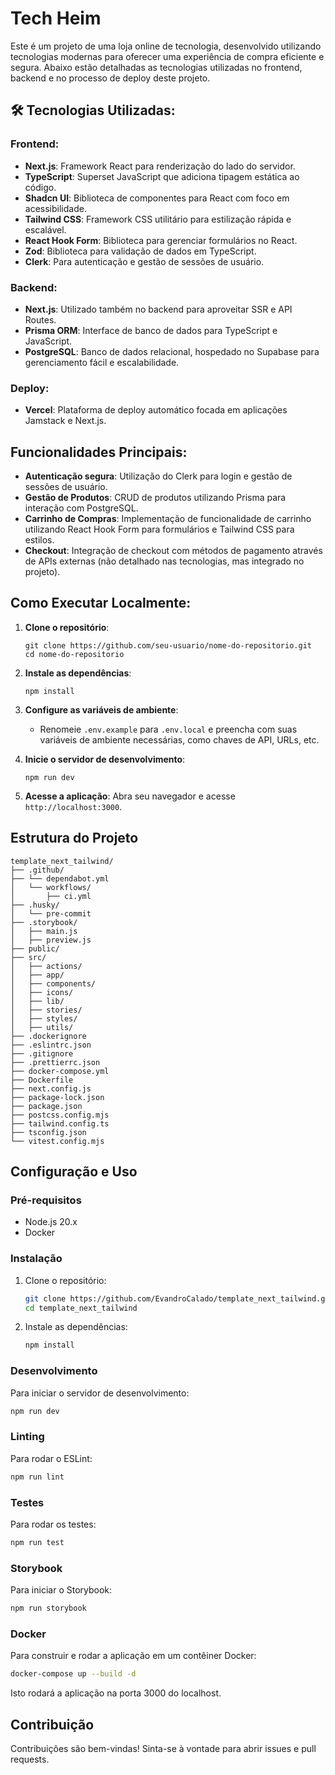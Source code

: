 # Tech Heim

Este é um projeto de uma loja online de tecnologia, desenvolvido utilizando tecnologias modernas para oferecer uma experiência de compra eficiente e segura. Abaixo estão detalhadas as tecnologias utilizadas no frontend, backend e no processo de deploy deste projeto.

## 🛠️ Tecnologias Utilizadas:

### Frontend:
- **Next.js**: Framework React para renderização do lado do servidor.
- **TypeScript**: Superset JavaScript que adiciona tipagem estática ao código.
- **Shadcn UI**: Biblioteca de componentes para React com foco em acessibilidade.
- **Tailwind CSS**: Framework CSS utilitário para estilização rápida e escalável.
- **React Hook Form**: Biblioteca para gerenciar formulários no React.
- **Zod**: Biblioteca para validação de dados em TypeScript.
- **Clerk**: Para autenticação e gestão de sessões de usuário.

### Backend:
- **Next.js**: Utilizado também no backend para aproveitar SSR e API Routes.
- **Prisma ORM**: Interface de banco de dados para TypeScript e JavaScript.
- **PostgreSQL**: Banco de dados relacional, hospedado no Supabase para gerenciamento fácil e escalabilidade.

### Deploy:
- **Vercel**: Plataforma de deploy automático focada em aplicações Jamstack e Next.js.

## Funcionalidades Principais:
- **Autenticação segura**: Utilização do Clerk para login e gestão de sessões de usuário.
- **Gestão de Produtos**: CRUD de produtos utilizando Prisma para interação com PostgreSQL.
- **Carrinho de Compras**: Implementação de funcionalidade de carrinho utilizando React Hook Form para formulários e Tailwind CSS para estilos.
- **Checkout**: Integração de checkout com métodos de pagamento através de APIs externas (não detalhado nas tecnologias, mas integrado no projeto).

## Como Executar Localmente:
1. **Clone o repositório**:
   ```
   git clone https://github.com/seu-usuario/nome-do-repositorio.git
   cd nome-do-repositorio
   ```

2. **Instale as dependências**:
   ```
   npm install
   ```

3. **Configure as variáveis de ambiente**:
   - Renomeie `.env.example` para `.env.local` e preencha com suas variáveis de ambiente necessárias, como chaves de API, URLs, etc.

4. **Inicie o servidor de desenvolvimento**:
   ```
   npm run dev
   ```

5. **Acesse a aplicação**:
   Abra seu navegador e acesse `http://localhost:3000`.

## Estrutura do Projeto

```plaintext
template_next_tailwind/
├── .github/
├── └── dependabot.yml
│   └── workflows/
│       ├── ci.yml     
├── .husky/
│   └── pre-commit
├── .storybook/
│   ├── main.js
│   ├── preview.js
├── public/
├── src/
│   ├── actions/
│   ├── app/
│   ├── components/
│   ├── icons/
│   ├── lib/
│   ├── stories/
│   ├── styles/
│   ├── utils/
├── .dockerignore
├── .eslintrc.json
├── .gitignore
├── .prettierrc.json
├── docker-compose.yml
├── Dockerfile
├── next.config.js
├── package-lock.json
├── package.json
├── postcss.config.mjs
├── tailwind.config.ts
├── tsconfig.json
└── vitest.config.mjs
```

## Configuração e Uso

### Pré-requisitos

- Node.js 20.x
- Docker

### Instalação

1. Clone o repositório:
   ```bash
   git clone https://github.com/EvandroCalado/template_next_tailwind.git
   cd template_next_tailwind
   ```

2. Instale as dependências:
   ```bash
   npm install
   ```

### Desenvolvimento

Para iniciar o servidor de desenvolvimento:

```bash
npm run dev
```

### Linting

Para rodar o ESLint:

```bash
npm run lint
```

### Testes

Para rodar os testes:

```bash
npm run test
```

### Storybook

Para iniciar o Storybook:

```bash
npm run storybook
```

### Docker

Para construir e rodar a aplicação em um contêiner Docker:

```bash
docker-compose up --build -d
```

Isto rodará a aplicação na porta 3000 do localhost.

## Contribuição

Contribuições são bem-vindas! Sinta-se à vontade para abrir issues e pull requests.

